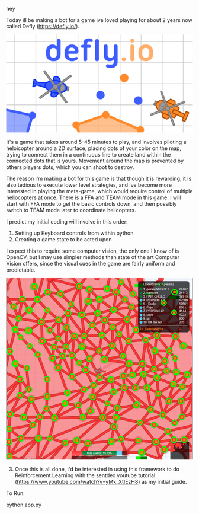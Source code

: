 hey

Today ill be making a bot for a game ive loved playing for about 2 years now called Defly (https://defly.io/).

![DeflyImage](images/defly.png)

It's a game that takes around 5-45 minutes to play, and involves piloting a heloicopter around a 2D surface, placing dots of your color on the map, trying to connect them in a continuous line to create land within the connected dots that is yours. Movement around the map is prevented by others players dots, which you can shoot to destroy.

The reason i'm making a bot for this game is that though it is rewarding, it is also tedious to execute lower level strategies, and ive become more interested in playing the meta-game, which would require control of multiple heliocopters at once. There is a FFA and TEAM mode in this game. I will start with FFA mode to get the basic controls down, and then possibly switch to TEAM mode later to coordinate helicopters.

I predict my initial coding will involve in this order:
1) Setting up Keyboard controls from within python
2) Creating a game state to be acted upon

I expect this to require some computer vision, the only one I know of is OpenCV, but I may use simpler methods than state of the art Computer Vision offers, since the visual cues in the game are fairly uniform and predictable.

![DeflyImage](images/HoughCircles.PNG)

3) Once this is all done, i'd be interested in using this framework to do Reinforcement Learning with the sentdex youtube tutorial (https://www.youtube.com/watch?v=yMk_XtIEzH8) as my initial guide.

To Run:

python app.py